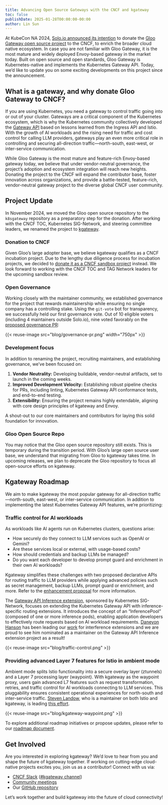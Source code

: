 ```yaml
---
title: Advancing Open Source Gateways with the CNCF and kgateway
toc: false
publishDate: 2025-01-28T00:00:00-00:00
author: Lin Sun
---
```


At KubeCon NA 2024, [Solo.io announced its intention](https://www.youtube.com/watch?v=psZi_T1np4U) to donate the [Gloo Gateway open source project](https://github.com/solo-io/gloo) to the CNCF, to enrich the broader cloud native ecosystem. In case you are not familiar with Gloo Gateway, it is the most mature and widely deployed Envoy-based gateway in the market today. Built on open source and open standards, Gloo Gateway is Kubernetes-native and implements the Kubernetes Gateway API. Today, we’d like to update you on some exciting developments on this project since the announcement.

## What is a gateway, and why donate Gloo Gateway to CNCF?

If you are using Kubernetes, you need a gateway to control traffic going into or out of your cluster. Gateways are a critical component of the Kubernetes ecosystem, which is why the Kubernetes community collectively developed the [Gateway API](https://gateway-api.sigs.k8s.io/) based on lessons learned from the Ingress API and Istio. With the growth of AI workloads and the rising need for traffic and cost control for calling LLM providers, gateways play an even more critical role in controlling and securing all-direction traffic—north-south, east-west, or inter-service communication.

While Gloo Gateway is the most mature and feature-rich Envoy-based gateway today, we believe that under vendor-neutral governance, the project’s adoption and ecosystem integration will reach new heights. Donating the project to the CNCF will expand the contributor base, foster innovation across organizations, and provide a battle-tested, feature-rich, vendor-neutral gateway project to the diverse global CNCF user community.

## Project Update

In November 2024, we moved the Gloo open source repository to the `k8sgateway` repository as a preparatory step for the donation. After working with the CNCF TOC, Kubernetes SIG-Network, and steering committee leaders, we renamed the project to [kgateway](https://kgateway.dev/).

### Donation to CNCF

Given Gloo’s large adopter base, we believe kgateway qualifies as a CNCF incubation project. Due to the lengthy due diligence process for incubation projects, we decided to [donate it as a CNCF sandbox project](https://github.com/cncf/sandbox/issues/319) instead. We look forward to working with the CNCF TOC and TAG Network leaders for the upcoming sandbox review.

### Open Governance

Working closely with the maintainer community, we established governance for the project that rewards maintainership while ensuring no single company has a controlling stake. Using the `git-vote` bot for transparency, we successfully held our first governance vote. Out of 10 eligible voters (including 4 maintainers outside Solo.io), nine voted favorably on the [proposed governance PR](https://github.com/kgateway-dev/community/pull/19):

{{< reuse-image src="blog/governance-pr.png" width="750px" >}}

### Development focus

In addition to renaming the project, recruiting maintainers, and establishing governance, we’ve been focused on:

1. **Vendor Neutrality:** Developing buildable, vendor-neutral artifacts, set to launch in the coming weeks.
2. **Improved Development Velocity:** Establishing robust pipeline checks for PRs, including linting, Kubernetes Gateway API conformance tests, and end-to-end testing.
3. **Extensibility:** Ensuring the project remains highly extendable, aligning with core design principles of kgateway and Envoy.

A shout-out to our core maintainers and contributors for laying this solid foundation for innovation.

### Gloo Open Source Repo

You may notice that the Gloo open source repository still exists. This is temporary during the transition period. With Gloo’s large open source user base, we understand that migrating from Gloo to kgateway takes time. In upcoming releases, we plan to deprecate the Gloo repository to focus all open-source efforts on kgateway. 

## Kgateway Roadmap

We aim to make kgateway the most popular gateway for all-direction traffic—north-south, east-west, or inter-service communication. In addition to implementing the latest Kubernetes Gateway API features, we’re prioritizing:

### Traffic control for AI workloads

As workloads like AI agents run on Kubernetes clusters, questions arise:

* How securely do they connect to LLM services such as OpenAI or Gemini?
* Are these services local or external, with usage-based costs?
* How should credentials and backup LLMs be managed?
* Do you want each developer to develop prompt guard and enrichment in their own AI workloads? 

Kgateway simplifies these challenges with two proposed declarative APIs for routing traffic to LLM providers while applying advanced policies such as secret management, backup LLMs, prompt guard or enrichment, and more. Refer to the [enhancement proposal](https://github.com/kgateway-dev/kgateway/pull/10495/files) for more information.

The [Gateway API Inference extension](https://gateway-api-inference-extension.sigs.k8s.io/), sponsored by Kubernetes SIG-Network, focuses on extending the Kubernetes Gateway API with inference-specific routing extensions. It introduces the concept of an “InferencePool” (composed of one or more inference pods), enabling application developers to effectively route requests based on AI workload requirements. [Daneyon Hanson](https://github.com/danehans) has been leading our [work](https://github.com/kgateway-dev/kgateway/pull/10420) for interference extensions and we are proud to see him nominated as a maintainer on the Gateway API Inference extension project as a result!

{{< reuse-image src="blog/traffic-control.png" >}}

### Providing advanced Layer 7 features for Istio in ambient mode

Ambient mode splits Istio functionality into a secure overlay layer (ztunnels) and a Layer 7 processing layer (waypoint). With kgateway as the waypoint proxy, users gain advanced L7 features such as request transformation, retries, and traffic control for AI workloads connecting to LLM services. This pluggability ensures consistent operational experiences for north-south and inter-service traffic. [Steven Landow](https://gist.github.com/stevenctl), who is a maintainer on both Istio and kgateway, is leading [this effort](https://github.com/kgateway-dev/kgateway/issues/10453).

{{< reuse-image src="blog/kgateway-waypoint.png" >}}

To explore additional roadmap initiatives or propose updates, please refer to our [roadmap document](https://github.com/kgateway-dev/community/blob/main/ROADMAP.md).

## Get Involved

Are you interested in exploring kgateway? We’d love to hear from you and shape the future of kgateway together. If working on cutting-edge cloud-native projects excites you, join us as a contributor! Connect with us via:

* [CNCF Slack](https://cloud-native.slack.com/) ([#kgateway channel](https://cloud-native.slack.com/archives/C080D3PJMS4))
* [Community meetings](https://calendar.google.com/calendar/u/1?cid=ZDI0MzgzOWExMGYwMzAxZjVkYjQ0YTU0NmQ1MDJmODA5YTBjZDcwZGI4ZTBhZGNhMzIwYWRlZjJkOTQ4MzU5Y0Bncm91cC5jYWxlbmRhci5nb29nbGUuY29t)
* Our [GitHub repository](https://github.com/kgateway-dev/kgateway)

Let’s work together and build kgateway into the future of cloud connectivity!

